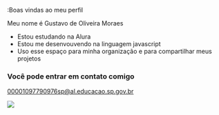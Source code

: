:Boas vindas ao meu perfil

Meu nome é Gustavo de Oliveira Moraes

  - Estou estudando na Alura
  - Estou me desenvouvendo na linguagem javascript
  - Uso esse espaço para minha organização e para compartilhar meus projetos

### Você pode entrar em contato comigo 



00001097790976sp@al.educacao.sp.gov.br


![](https://media1.tenor.com/m/yq8yDHEMvRkAAAAC/sleep-zzzzz.gif)
